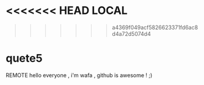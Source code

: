 <<<<<<< HEAD
LOCAL
=======
>>>>>>> a4369f049acf5826623371fd6ac8d4a72d5074d4
# quete5
REMOTE
hello everyone ,
i'm wafa , github is awesome ! ;) 

